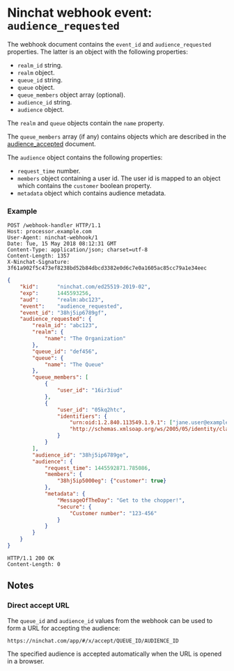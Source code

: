 # Ninchat webhook event: `audience_requested`

The webhook document contains the `event_id` and `audience_requested`
properties.  The latter is an object with the following properties:

- `realm_id` string.
- `realm` object.
- `queue_id` string.
- `queue` object.
- `queue_members` object array (optional).
- `audience_id` string.
- `audience` object.

The `realm` and `queue` objects contain the `name` property.

The `queue_members` array (if any) contains objects which are described in the
[audience_accepted](audience_accepted.md) document.

The `audience` object contains the following properties:

- `request_time` number.
- `members` object containing a user id.  The user id is mapped to an object which contains the `customer` boolean property.
- `metadata` object which contains audience metadata.


### Example

```
POST /webhook-handler HTTP/1.1
Host: processor.example.com
User-Agent: ninchat-webhook/1
Date: Tue, 15 May 2018 08:12:31 GMT
Content-Type: application/json; charset=utf-8
Content-Length: 1357
X-Ninchat-Signature: 3f61a902f5c473ef8238bd52b84dbcd3382e0d6c7e0a1605ac85cc79a1e34eec
```

```json
{
    "kid":      "ninchat.com/ed25519-2019-02",
    "exp":      1445593256,
    "aud":      "realm:abc123",
    "event":    "audience_requested",
    "event_id": "38hj5ip6789gf",
    "audience_requested": {
        "realm_id": "abc123",
        "realm": {
            "name": "The Organization"
        },
        "queue_id": "def456",
        "queue": {
            "name": "The Queue"
        },
        "queue_members": [
            {
                "user_id": "16ir3iud"
            },
            {
                "user_id": "05kq2htc",
                "identifiers": {
                    "urn:oid:1.2.840.113549.1.9.1": ["jane.user@example.com"],
                    "http://schemas.xmlsoap.org/ws/2005/05/identity/claims/nameidentifier": ["4066c3507538"]
                }
            }
        ],
        "audience_id": "38hj5ip6789ge",
        "audience": {
            "request_time": 1445592871.785086,
            "members": {
                "38hj5ip5000eg": {"customer": true}
            },
            "metadata": {
                "MessageOfTheDay": "Get to the chopper!",
                "secure": {
                    "Customer number": "123-456"
                }
            }
        }
    }
}
```

```
HTTP/1.1 200 OK
Content-Length: 0
```


## Notes

### Direct accept URL

The `queue_id` and `audience_id` values from the webhook can be used to form a
URL for accepting the audience:

    https://ninchat.com/app/#/x/accept/QUEUE_ID/AUDIENCE_ID

The specified audience is accepted automatically when the URL is opened in a
browser.

